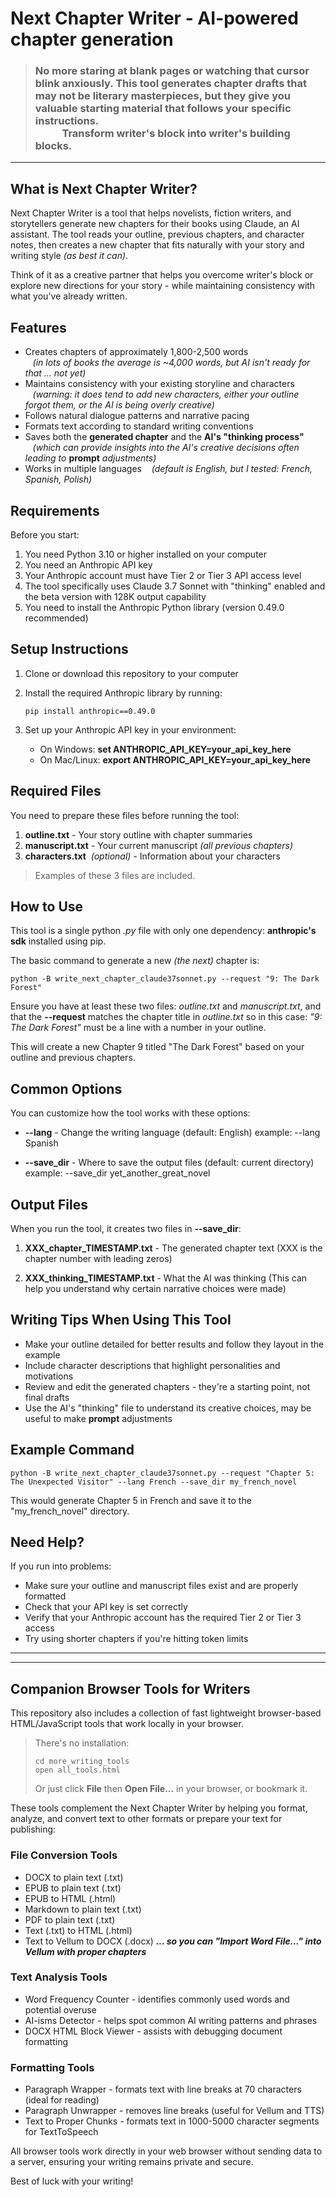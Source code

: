# Next Chapter Writer - AI-powered chapter generation


> <h3>No more staring at blank pages or watching that cursor blink anxiously. This tool generates chapter drafts that may not be literary masterpieces, but they give you valuable starting material that follows your specific instructions.<br>&nbsp;&nbsp;&nbsp;&nbsp;&nbsp;&nbsp;&nbsp;&nbsp;&nbsp;&nbsp;&nbsp;Transform writer's block into writer's building blocks.</h3>

---

## What is Next Chapter Writer?

Next Chapter Writer is a tool that helps novelists, fiction writers, and storytellers generate new chapters for their books using Claude, an AI assistant. The tool reads your outline, previous chapters, and character notes, then creates a new chapter that fits naturally with your story and writing style *(as best it can)*.

Think of it as a creative partner that helps you overcome writer's block or explore new directions for your story - while maintaining consistency with what you've already written.

## Features

- Creates chapters of approximately 1,800-2,500 words <br>&nbsp;&nbsp;&nbsp;*(in lots of books the average is ~4,000 words, but AI isn't ready for that ... not yet)*
- Maintains consistency with your existing storyline and characters <br>&nbsp;&nbsp;&nbsp;*(warning: it does tend to add new characters, either your outline forgot them, or the AI is being overly creative)*
- Follows natural dialogue patterns and narrative pacing
- Formats text according to standard writing conventions
- Saves both the **generated chapter** and the **AI's "thinking process"** &nbsp;&nbsp;&nbsp;*(which can provide insights into the AI's creative decisions often leading to* **prompt** *adjustments)*
- Works in multiple languages &nbsp;&nbsp;&nbsp;*(default is English, but I tested: French, Spanish, Polish)*

## Requirements

Before you start:

1. You need Python 3.10 or higher installed on your computer
2. You need an Anthropic API key 
3. Your Anthropic account must have Tier 2 or Tier 3 API access level
4. The tool specifically uses Claude 3.7 Sonnet with "thinking" enabled and the beta version with 128K output capability
5. You need to install the Anthropic Python library (version 0.49.0 recommended)

## Setup Instructions

1. Clone or download this repository to your computer
2. Install the required Anthropic library by running:
	```
   	pip install anthropic==0.49.0
   	```

3. Set up your Anthropic API key in your environment:
   - On Windows: **set ANTHROPIC_API_KEY=your_api_key_here**
   - On Mac/Linux: **export ANTHROPIC_API_KEY=your_api_key_here**

## Required Files

You need to prepare these files before running the tool:

1. **outline.txt** - Your story outline with chapter summaries
2. **manuscript.txt** - Your current manuscript *(all previous chapters)*
3. **characters.txt** &nbsp;*(optional)* - Information about your characters

> Examples of these 3 files are included.

## How to Use

This tool is a single python *.py* file with only one dependency: **anthropic's sdk** installed using pip.

The basic command to generate a new *(the next)* chapter is:

```
python -B write_next_chapter_claude37sonnet.py --request "9: The Dark Forest"
```

Ensure you have at least these two files: *outline.txt* and *manuscript.txt*, and 
that the **--request** matches the chapter title in *outline.txt* so in this case:
*"9: The Dark Forest"* must be a line with a number in your outline.

This will create a new Chapter 9 titled "The Dark Forest" based on your outline and previous chapters.

## Common Options

You can customize how the tool works with these options:

- **--lang** - Change the writing language (default: English)
  example: --lang Spanish

- **--save_dir** - Where to save the output files (default: current directory)
  example: --save_dir yet_another_great_novel

## Output Files

When you run the tool, it creates two files in **--save_dir**:

1. **XXX_chapter_TIMESTAMP.txt** - The generated chapter text
   (XXX is the chapter number with leading zeros)

2. **XXX_thinking_TIMESTAMP.txt** - What the AI was thinking
   (This can help you understand why certain narrative choices were made)

## Writing Tips When Using This Tool

- Make your outline detailed for better results and follow they layout in the example
- Include character descriptions that highlight personalities and motivations
- Review and edit the generated chapters - they're a starting point, not final drafts
- Use the AI's "thinking" file to understand its creative choices, may be useful to make **prompt** adjustments

## Example Command

```
python -B write_next_chapter_claude37sonnet.py --request "Chapter 5: The Unexpected Visitor" --lang French --save_dir my_french_novel
```

This would generate Chapter 5 in French and save it to the "my_french_novel" directory.

## Need Help?

If you run into problems:

- Make sure your outline and manuscript files exist and are properly formatted
- Check that your API key is set correctly
- Verify that your Anthropic account has the required Tier 2 or Tier 3 access
- Try using shorter chapters if you're hitting token limits

---

---

## Companion Browser Tools for Writers

This repository also includes a collection of fast lightweight browser-based HTML/JavaScript tools that work locally in your browser. 

> There's no installation:
> ```
> cd more_writing_tools
> open all_tools.html
> ```
> Or just click <b>File</b> then <b>Open File...</b> in your browser, or bookmark it.

These tools complement the Next Chapter Writer by helping you format, analyze, and convert text to other formats or prepare your text for publishing:

### File Conversion Tools
- DOCX to plain text (.txt)
- EPUB to plain text (.txt)
- EPUB to HTML (.html)
- Markdown to plain text (.txt)
- PDF to plain text (.txt)
- Text (.txt) to HTML (.html)
- Text to Vellum to DOCX (.docx) ***... so you can "<b>Import Word File...</b>" into Vellum with proper chapters***

### Text Analysis Tools
- Word Frequency Counter - identifies commonly used words and potential overuse
- AI-isms Detector - helps spot common AI writing patterns and phrases
- DOCX HTML Block Viewer - assists with debugging document formatting

### Formatting Tools
- Paragraph Wrapper - formats text with line breaks at 70 characters (ideal for reading)
- Paragraph Unwrapper - removes line breaks (useful for Vellum and TTS)
- Text to Proper Chunks - formats text in 1000-5000 character segments for TextToSpeech

All browser tools work directly in your web browser without sending data to a server, ensuring your writing remains private and secure.

Best of luck with your writing!
